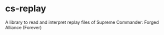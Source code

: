 # cs-replay
A library to read and interpret replay files of Supreme Commander: Forged Alliance (Forever)
